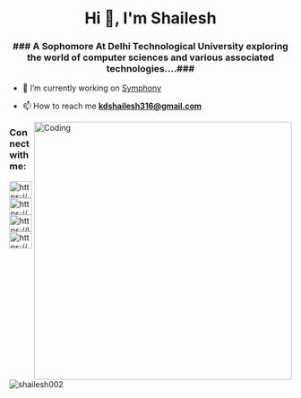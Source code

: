 
<h1 align="center">Hi 👋, I'm Shailesh</h1>
<h3 align="center">### A Sophomore At Delhi Technological University exploring the world of computer sciences and various associated technologies....###</h3>

- 🔭 I’m currently working on [Symphony](https://github.com/Shailesh002/Symphony---Music-Streaming-Website-)

- 📫 How to reach me **kdshailesh316@gmail.com**
<img align="right" alt="Coding" width="460" src="https://media4.giphy.com/media/qgQUggAC3Pfv687qPC/giphy.gif">

<h3 align="left">Connect with me:</h3>
<p align="left">
<a href="https://www.linkedin.com/in/shailesh-8a3571200/" target="blank"><img align="center" src="https://raw.githubusercontent.com/rahuldkjain/github-profile-readme-generator/master/src/images/icons/Social/linked-in-alt.svg" alt="https://www.linkedin.com/in/shailesh-8a3571200/" height="30" width="40" /></a>
<a href="https://www.instagram.com/kdshailesh316/" target="blank"><img align="center" src="https://raw.githubusercontent.com/rahuldkjain/github-profile-readme-generator/master/src/images/icons/Social/instagram.svg" alt="https://www.instagram.com/kdshailesh316/?hl=en" height="30" width="40" /></a>
<a href="https://leetcode.com/Shailesh0302/" target="blank"><img align="center" src="https://raw.githubusercontent.com/rahuldkjain/github-profile-readme-generator/master/src/images/icons/Social/leet-code.svg" alt="https://leetcode.com/shailesh0302/" height="30" width="40" /></a>
<a href="https://auth.geeksforgeeks.org/user/https://auth.geeksforgeeks.org/user/kdshailesh316/profile" target="blank"><img align="center" src="https://raw.githubusercontent.com/rahuldkjain/github-profile-readme-generator/master/src/images/icons/Social/geeks-for-geeks.svg" alt="https://auth.geeksforgeeks.org/user/kdshailesh316/profile" height="30" width="40" /></a>
</p>
<p><img align="center" src="https://github-readme-stats.vercel.app/api/top-langs?username=shailesh002&show_icons=true&locale=en&layout=compact" alt="shailesh002" /></p>

